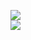 [![](https://img.shields.io/badge/Made%20With-Github%20Spray-lightgrey.svg?style=for-the-badge&logo=github)](https://github.com/Annihil/github-spray#20126)  
[![](https://i.imgur.com/2DrTn0Z.gif)](https://github.com/Annihil/github-spray)
